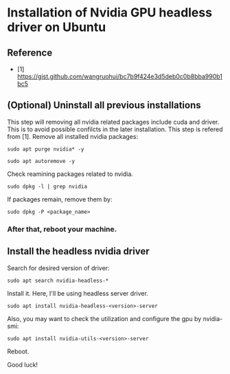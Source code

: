 # Installation of Nvidia GPU headless driver on Ubuntu

## Reference
- [1] https://gist.github.com/wangruohui/bc7b9f424e3d5deb0c0b8bba990b1bc5

## (Optional) Uninstall all previous installations
This step will removing all nvidia related packages include cuda and driver.
This is to avoid possible confilcts in the later installation.
This step is refered from [1].
Remove all installed nvidia packages:
```
sudo apt purge nvidia* -y
```
```
sudo apt autoremove -y
```

Check reamining packages related to nvidia.
```
sudo dpkg -l | grep nvidia
```
If packages remain, remove them by:
```
sudo dpkg -P <package_name>
```
### After that, reboot your machine.

## Install the headless nvidia driver
Search for desired version of driver:
```
sudo apt search nvidia-headless-*
```
Install it. Here, I'll be using headless server driver.
```
sudo apt install nvidia-headless-<version>-server
```
Also, you may want to check the utilization and configure the gpu by nvidia-smi:
```
sudo apt install nvidia-utils-<version>-server
```
Reboot.

Good luck!
